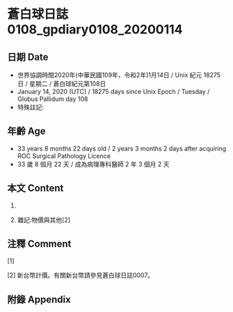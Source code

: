 # 蒼白球日誌0108_gpdiary0108_20200114 #

## 日期 Date ##

* 世界協調時間2020年(中華民國109年，令和2年)1月14日 / Unix 紀元 18275 日 / 星期二 / 蒼白球紀元第108日
* January 14, 2020 (UTC) / 18275 days since Unix Epoch / Tuesday / Globus Pallidum day 108
* 特殊註記:

## 年齡 Age ##

* 33 years 8 months 22 days old / 2 years 3 months 2 days after acquiring ROC Surgical Pathology Licence
* 33 歲 8 個月 22 天 / 成為病理專科醫師 2 年 3 個月 2 天

## 本文 Content ##

1. 

    
2. 雜記:物價與其他[2]

    

## 注釋 Comment ##

[1] 


[2] 新台幣計價。有關新台幣請參見蒼白球日誌0007。



## 附錄 Appendix ##

